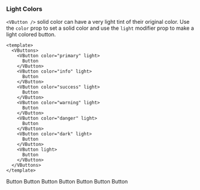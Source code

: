 ### Light Colors

`<VButton />` solid color can have a very light tint of their original color.
Use the `color` prop to set a solid color and
use the `light` modifier prop to make a light colored button.

<!--code-->

```vue
<template>
  <VButtons>
    <VButton color="primary" light>
      Button
    </VButton>
    <VButton color="info" light>
      Button
    </VButton>
    <VButton color="success" light>
      Button
    </VButton>
    <VButton color="warning" light>
      Button
    </VButton>
    <VButton color="danger" light>
      Button
    </VButton>
    <VButton color="dark" light>
      Button
    </VButton>
    <VButton light>
      Button
    </VButton>
  </VButtons>
</template>
```

<!--/code-->

<!--example-->

<VButtons>
  <VButton color="primary" light> Button </VButton>
  <VButton color="info" light> Button </VButton>
  <VButton color="success" light> Button </VButton>
  <VButton color="warning" light> Button </VButton>
  <VButton color="danger" light> Button </VButton>
  <VButton color="dark" light> Button </VButton>
  <VButton light> Button </VButton>
</VButtons>

<!--/example-->
